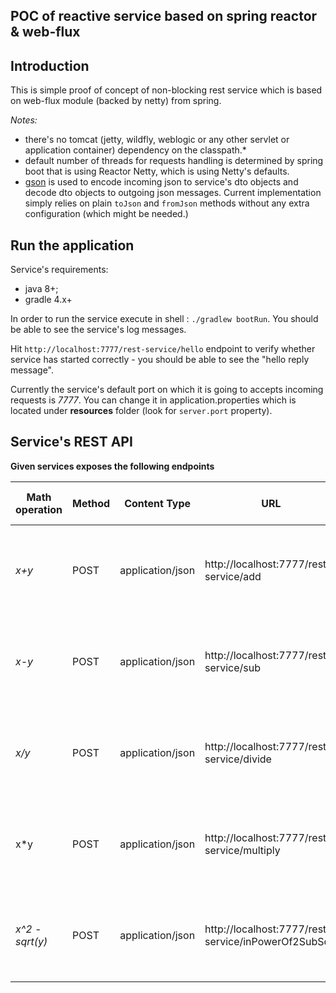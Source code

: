 POC of reactive service based on spring reactor & web-flux
-

Introduction
- 
This is simple proof of concept of non-blocking rest service which is based on web-flux module (backed by netty) from spring. 

*Notes:* 

- there's no tomcat (jetty, wildfly, weblogic or any other servlet or application container) dependency on the classpath.*
- default number of threads for requests handling is determined by spring boot that is using Reactor Netty, which is using Netty's defaults.
- [gson](https://github.com/google/gson) is used to encode incoming json to service's dto objects and decode dto objects to outgoing json messages. Current implementation simply relies on plain `toJson` and `fromJson` methods without any extra configuration (which might be needed.)    


Run the application
-
Service's requirements: 
- java 8+;
- gradle 4.x+

In order to run the service execute in shell : `./gradlew bootRun`. You should be able to see the service's log messages.

Hit `http://localhost:7777/rest-service/hello` endpoint to verify whether service has started correctly - you should be able to see the "hello reply message".

Currently the service's default port on which it is going to accepts incoming requests is *7777*. You can change it in application.properties which is located under **resources** folder (look for `server.port` property).

Service's REST API
- 

**Given services exposes the following endpoints**
 
 Math operation     | Method        | Content Type      | URL                                                   | Request Body Example                                           | Response Body Example                                                        |
 | ----             | ------------- |-------------    | -----                                                   | -----                                                          |            ----                                                              |
 | *x+y*            | POST          | application/json  |http://localhost:7777/rest-service/add                 |{ <br/> "x": "[x_value]",  <br/>"y": "[y_value]" <br/>}         |{ <br/> "result": "[result]",  <br/>"message": "[additional details]" <br/>} 
 | *x-y*            | POST          | application/json  |http://localhost:7777/rest-service/sub                 |{ <br/> "x": "[x_value]",  <br/>"y": "[y_value]" <br/>}         |{ <br/> "result": "[result]",  <br/>"message": "[additional details]" <br/>}
 | *x/y*            | POST          | application/json  |http://localhost:7777/rest-service/divide              |{ <br/> "x": "[x_value]",  <br/>"y": "[y_value]" <br/>}         |{ <br/> "result": "[result]",  <br/>"message": "[additional details]" <br/>}
 | x*y              | POST          | application/json  |http://localhost:7777/rest-service/multiply            |{ <br/> "x": "[x_value]",  <br/>"y": "[y_value]" <br/>}         |{ <br/> "result": "[result]",  <br/>"message": "[additional details]" <br/>}
 | *x^2 - sqrt(y)*  | POST          | application/json  |http://localhost:7777/rest-service/inPowerOf2SubSqrt   |{ <br/> "x": "[x_value]",  <br/>"y": "[y_value]" <br/>}         |{ <br/> "result": "[result]",  <br/>"message": "[additional details]" <br/>}

 
 
 
 

